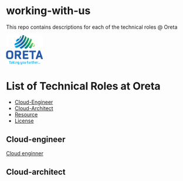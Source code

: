 # working-with-us

This repo contains descriptions for each of the technical roles @ Oreta

[<img src="./images/oretalogo.png" width="100">]("https://oreta.com.au/")

List of Technical Roles at Oreta
=================

  * [Cloud-Engineer](#cloud-engineer)
  * [Cloud-Architect](#cloud-architect)
  * [Resource](#resource)
  * [License](#license)


Cloud-engineer
---------
[Cloud enginner ](./jobs/cloudengineer.md)

Cloud-architect
----------